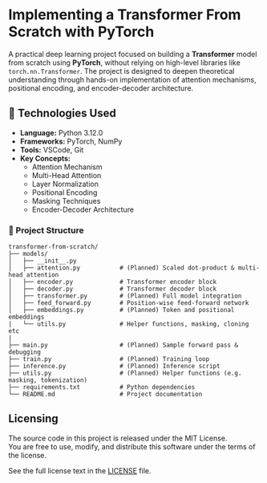 # Implementing a Transformer From Scratch with PyTorch  

A practical deep learning project focused on building a **Transformer** model from scratch using **PyTorch**, without relying on high-level libraries like `torch.nn.Transformer`. The project is designed to deepen theoretical understanding through hands-on implementation of attention mechanisms, positional encoding, and encoder-decoder architecture.

## 🔧 Technologies Used

- **Language:** Python 3.12.0 
- **Frameworks:** PyTorch, NumPy  
- **Tools:** VSCode, Git  
- **Key Concepts:**  
  - Attention Mechanism  
  - Multi-Head Attention  
  - Layer Normalization  
  - Positional Encoding  
  - Masking Techniques  
  - Encoder-Decoder Architecture  

### 📁 Project Structure

```plaintext
transformer-from-scratch/
├── models/
│   ├── __init__.py           
│   ├── attention.py           # (Planned) Scaled dot-product & multi-head attention
│   ├── encoder.py             # Transformer encoder block
│   ├── decoder.py             # Transformer decoder block
│   ├── transformer.py         # (Planned) Full model integration
│   ├── feed_forward.py        # Position-wise feed-forward network
│   ├── embeddings.py          # (Planned) Token and positional embeddings
|   └── utils.py               # Helper functions, masking, cloning etc 
|
├── main.py                    # (Planned) Sample forward pass & debugging
├── train.py                   # (Planned) Training loop
├── inference.py               # (Planned) Inference script
├── utils.py                   # (Planned) Helper functions (e.g. masking, tokenization)
├── requirements.txt           # Python dependencies
└── README.md                  # Project documentation
```

## Licensing

The source code in this project is released under the MIT License.  
You are free to use, modify, and distribute this software under the terms of the license.

See the full license text in the [LICENSE](LICENSE) file.

